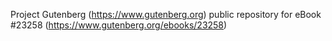 Project Gutenberg (https://www.gutenberg.org) public repository for eBook #23258 (https://www.gutenberg.org/ebooks/23258)
